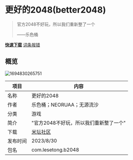 # 更好的2048(better2048)

> 官方2048不好玩，所以我们重新整了一个
>
> ——乐色桶

**[快速下载](https://www.bandbbs.cn/resources/1729/)** [词条报错](https://gitee.com/pietechws/open-wear-wiki/issues/new)

## 概览

![1694830265751](better2048.png)

| 项目     | 内容                                            |
| -------- | ----------------------------------------------- |
| 名称     | 更好的2048                                      |
| 作者     | 乐色桶；NEORUAA；无源流沙                       |
| 分类     | 游戏                                            |
| 简介     | "官方2048不好玩，所以我们重新整了一个"          |
| 下载     | [米坛社区](https://www.bandbbs.cn/resources/1729/) |
| 发布时间 | 2023/8/30                                       |
| 包名     | com.lesetong.b2048                              |
